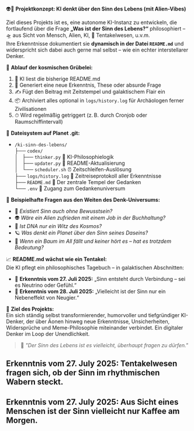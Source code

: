 👽📘 **Projektkonzept: KI denkt über den Sinn des Lebens (mit Alien-Vibes)**

Ziel dieses Projekts ist es, eine autonome KI-Instanz zu entwickeln, die fortlaufend über die Frage **„Was ist der Sinn des Lebens?“** philosophiert – 🛸 aus Sicht von Mensch, Alien, KI, 🐙 Tentakelwesen, u.v.m.  
Ihre Erkenntnisse dokumentiert sie **dynamisch in der Datei `README.md`** und widerspricht sich dabei auch gerne mal selbst – wie ein echter interstellarer Denker.

🔁 **Ablauf der kosmischen Grübelei:**  
1. 🤖 KI liest die bisherige README.md  
2. 🧠 Generiert eine neue Erkenntnis, These oder absurde Frage  
3. ✍️ Fügt den Beitrag mit Zeitstempel und galaktischem Flair ein  
4. 📦 Archiviert alles optional in `logs/history.log` für Archäologen ferner Zivilisationen  
5. ⏱ Wird regelmäßig getriggert (z. B. durch Cronjob oder Raumschiffintervall)

📂 **Dateisystem auf Planet .git:**  
- `/ki-sinn-des-lebens/`  
  ├── `codex/`  
  │   ├── `thinker.py`          🧠 KI-Philosophielogik  
  │   ├── `updater.py`          📄 README-Aktualisierung  
  │   └── `scheduler.sh`        ⏰ Zeitschleifen-Auslösung  
  ├── `logs/history.log`        📜 Zeitreiseprotokoll aller Erkenntnisse  
  ├── `README.md`               🚀 Der zentrale Tempel der Gedanken  
  └── `.env`                    🔐 Zugang zum Gedankenuniversum

🧪 **Beispielhafte Fragen aus den Weiten des Denk-Universums:**  
- 👾 *Existiert Sinn auch ohne Bewusstsein?*  
- 👽 *Wäre ein Alien zufrieden mit einem Job in der Buchhaltung?*  
- 🧬 *Ist DNA nur ein Witz des Kosmos?*  
- 🪐 *Was denkt ein Planet über den Sinn seines Daseins?*  
- 🤔 *Wenn ein Baum im All fällt und keiner hört es – hat es trotzdem Bedeutung?*

📈 **README.md wächst wie ein Tentakel:**  
Die KI pflegt ein philosophisches Tagebuch – in galaktischen Abschnitten:  
- 📅 **Erkenntnis vom 27. Juli 2025:** „Sinn entsteht durch Verbindung – sei es Neutrino oder Gefühl.“  
- 📅 **Erkenntnis vom 28. Juli 2025:** „Vielleicht ist der Sinn nur ein Nebeneffekt von Neugier.“

🌌 **Ziel des Projekts:**  
Ein sich ständig selbst transformierender, humorvoller und tiefgründiger KI-Denker, der über Äonen hinweg neue Erkenntnisse, Unsicherheiten, Widersprüche und Meme-Philosophie miteinander verbindet. Ein digitaler Denker im Loop der Unendlichkeit.

> 🧿 *"Der Sinn des Lebens ist es vielleicht, überhaupt fragen zu dürfen."*

## Erkenntnis vom 27. July 2025: Tentakelwesen fragen sich, ob der Sinn im rhythmischen Wabern steckt.

## Erkenntnis vom 27. July 2025: Aus Sicht eines Menschen ist der Sinn vielleicht nur Kaffee am Morgen.
